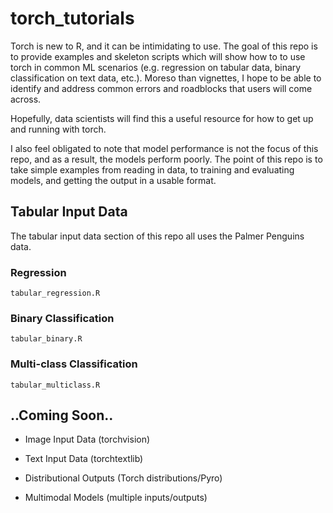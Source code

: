 # torch_tutorials

Torch is new to R, and it can be intimidating to use. The goal of this repo is to provide examples and skeleton scripts which will show how to to use torch in common ML scenarios (e.g. regression on tabular data, binary classification on text data, etc.). Moreso than vignettes, I hope to be able to identify and address common errors and roadblocks that users will come across.

Hopefully, data scientists will find this a useful resource for how to get up and running with torch.

I also feel obligated to note that model performance is not the focus of this repo, and as a result, the models perform poorly. The point of this repo is to take simple examples from reading in data, to training and evaluating models, and getting the output in a usable format.

## Tabular Input Data  

The tabular input data section of this repo all uses the Palmer Penguins data.

### Regression  

`tabular_regression.R`

### Binary Classification

`tabular_binary.R`

### Multi-class Classification

`tabular_multiclass.R`

## ..Coming Soon.. 

* Image Input Data (torchvision)

* Text Input Data (torchtextlib)

* Distributional Outputs (Torch distributions/Pyro)

* Multimodal Models (multiple inputs/outputs)
